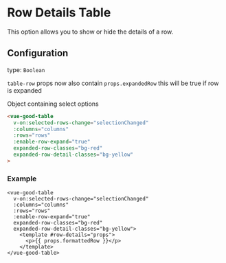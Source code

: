 # Row Details Table

This option allows you to show or hide the details of a row.

## Configuration 

type: `Boolean`

`table-row` props now also contain `props.expandedRow` this will be true if row is expanded

Object containing select options
```html
<vue-good-table
  v-on:selected-rows-change="selectionChanged"
  :columns="columns"
  :rows="rows"
  :enable-row-expand="true"
  expanded-row-classes="bg-red"
  expanded-row-detail-classes="bg-yellow"
>
```

### Example
```vue
<vue-good-table
  v-on:selected-rows-change="selectionChanged"
  :columns="columns"
  :rows="rows"
  :enable-row-expand="true"
  expanded-row-classes="bg-red"
  expanded-row-detail-classes="bg-yellow">
    <template #row-details="props">
      <p>{{ props.formattedRow }}</p>
    </template>
</vue-good-table>
```
